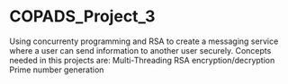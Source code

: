 # COPADS_Project_3
Using concurrenty programming and RSA to create a messaging service where a user can send information
to another user securely. 
Concepts needed in this projects are:
  Multi-Threading
  RSA encryption/decryption
  Prime number generation
  
